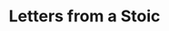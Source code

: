 ---
title: "Letters from a Stoic"
bookCover: "/assets/book-covers/letters-from-a-stoic.jpg"
slug: "letters-from-a-stoic"
bookAuthor: "Seneca"
rating: 8
done: false
tags: []
summary: false
detailedNotes: false
amazonLink: ""
amazonAffiliateLink: ""
---